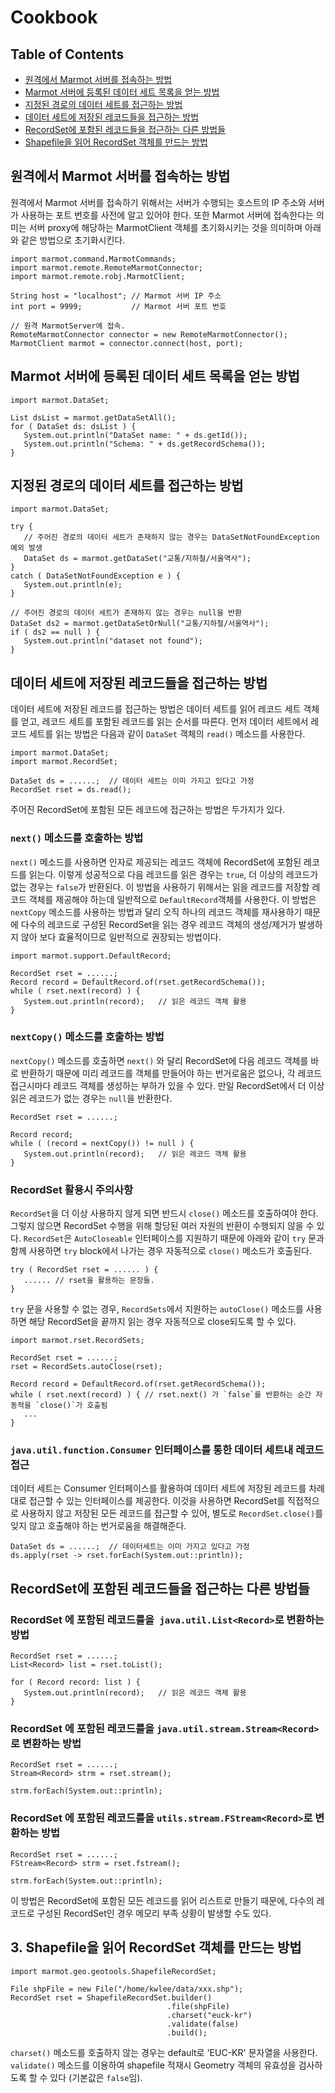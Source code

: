 # Cookbook

## Table of Contents
* [원격에서 Marmot 서버를 접속하는 방법](#connect_marmot)
* [Marmot 서버에 등록된 데이터 세트 목록을 얻는 방법](#list_dataset_all)
* [지정된 경로의 데이터 세트를 접근하는 방법](#get_dataset)
* [데이터 세트에 저장된 레코드들을 접근하는 방법](#read_rset)
* [RecordSet에 포함된 레코드들을 접근하는 다른 방법들](#get_record_misc)
* [Shapefile을 읽어 RecordSet 객체를 만드는 방법](#3)

## <a name="connect_marmot"></a> 원격에서 Marmot 서버를 접속하는 방법
원격에서 Marmot 서버를 접속하기 위해서는 서버가 수행되는 호스트의 IP 주소와 서버가 사용하는
포트 번호를 사전에 알고 있어야 한다.  또한 Marmot 서버에 접속한다는 의미는
서버 proxy에 해당하는 MarmotClient 객체를 초기화시키는 것을 의미하며 아래와 같은 방법으로
초기화시킨다.

<pre><code>import marmot.command.MarmotCommands;
import marmot.remote.RemoteMarmotConnector;
import marmot.remote.robj.MarmotClient;

String host = "localhost"; // Marmot 서버 IP 주소
int port = 9999;           // Marmot 서버 포트 번호

// 원격 MarmotServer에 접속.
RemoteMarmotConnector connector = new RemoteMarmotConnector();
MarmotClient marmot = connector.connect(host, port);
</code></pre>

## <a name="list_dataset_all"></a> Marmot 서버에 등록된 데이터 세트 목록을 얻는 방법 
<pre><code>import marmot.DataSet;

List<DataSet> dsList = marmot.getDataSetAll();
for ( DataSet ds: dsList ) {
   System.out.println("DataSet name: " + ds.getId());
   System.out.println("Schema: " + ds.getRecordSchema());
}
</code></pre>

## <a name="get_dataset"></a> 지정된 경로의 데이터 세트를 접근하는 방법 
<pre><code>import marmot.DataSet;

try {
   // 주어진 경로의 데이터 세트가 존재하지 않는 경우는 DataSetNotFoundException 예외 발생
   DataSet ds = marmot.getDataSet("교통/지하철/서울역사");
}
catch ( DataSetNotFoundException e ) {
   System.out.println(e);
}

// 주어진 경로의 데이터 세트가 존재하지 않는 경우는 null을 반환
DataSet ds2 = marmot.getDataSetOrNull("교통/지하철/서울역사");
if ( ds2 == null ) {
   System.out.println("dataset not found");
}
</code></pre>
## <a name="read_rset"></a> 데이터 세트에 저장된 레코드들을 접근하는 방법
데이터 세트에 저장된 레코드를 접근하는 방법은 데이터 세트를 읽어 레코드 세트 객체를
얻고, 레코드 세트를 포함된 레코드를 읽는 순서를 따른다.
먼저 데이터 세트에서 레코드 세트를 읽는 방법은 다음과 같이 `DataSet` 객체의 `read()` 메소드를 사용한다.

<pre><code>import marmot.DataSet;
import marmot.RecordSet;

DataSet ds = ......;  // 데이터 세트는 이미 가지고 있다고 가정
RecordSet rset = ds.read();
</code></pre>

주어진 RecordSet에 포함된 모든 레코드에 접근하는 방법은 두가지가 있다.

### `next()` 메소드를 호출하는 방법
`next()` 메소드를 사용하면 인자로 제공되는 레코드 객체에 RecordSet에 포함된 레코드를 읽는다.
이렇게 성공적으로 다음 레코드를 읽은 경우는 `true`, 더 이상의 레코드가 없는 경우는 `false`가 반환된다.
이 방법을 사용하기 위해서는 읽을 레코드를 저장할 레코드 객체를 제공해야 하는데 일반적으로
`DefaultRecord`객체를 사용한다. 이 방법은 `nextCopy` 메소드를 사용하는 방법과 달리 오직 하나의
레코드 객체를 재사용하기 때문에 다수의 레코드로 구성된 RecordSet을 읽는 경우 레코드 객체의 생성/제거가
발생하지 않아 보다 효율적이므로 일반적으로 권장되는 방법이다.

<pre><code>import marmot.support.DefaultRecord;

RecordSet rset = ......;
Record record = DefaultRecord.of(rset.getRecordSchema());
while ( rset.next(record) ) {
   System.out.println(record);   // 읽은 레코드 객체 활용
}
</code></pre>

### `nextCopy()` 메소드를 호출하는 방법
`nextCopy()` 메소드를 호출하면 `next()` 와 달리 RecordSet에 다음 레코드 객체를 바로 반환하기 때문에
미리 레코드를 객체를 만들어야 하는 번거로움은 없으나, 각 레코드 접근시마다 레코드 객체를 생성하는
부하가 있을 수 있다. 만일 RecordSet에서 더 이상 읽은 레코드가 없는 경우는 `null`을 반환한다.

<pre><code>RecordSet rset = ......;

Record record;
while ( (record = nextCopy()) != null ) {
   System.out.println(record);   // 읽은 레코드 객체 활용
}
</code></pre>

###  RecordSet 활용시 주의사항
`RecordSet`을 더 이상 사용하지 않게 되면 반드시 `close()` 메소드를 호출하여야 한다.
그렇지 않으면 RecordSet 수행을 위해 할당된 여러 자원의 반환이 수행되지 않을 수 있다.
`RecordSet`은 `AutoCloseable` 인터페이스를 지원하기 때문에 아래와 같이 `try` 문과 함께 사용하면
`try` block에서 나가는 경우 자동적으로 `close()` 메소드가 호출된다.
<pre><code>try ( RecordSet rset = ...... ) {
   ...... // rset을 활용하는 문장들.
}
</code></pre>

`try` 문을 사용할 수 없는 경우, `RecordSets`에서 지원하는 `autoClose()` 메소드를 사용하면
해당 RecordSet을 끝까지 읽는 경우 자동적으로 close되도록 할 수 있다.
<pre><code>import marmot.rset.RecordSets;

RecordSet rset = ......;
rset = RecordSets.autoClose(rset);

Record record = DefaultRecord.of(rset.getRecordSchema());
while ( rset.next(record) ) { // rset.next() 가 `false`를 반환하는 순간 자동적을 `close()`가 호출됨
   ...
}
</code></pre>

### `java.util.function.Consumer` 인터페이스를 통한 데이터 세트내 레코드 접근
데이터 세트는 Consumer 인터페이스를 활용하여 데이터 세트에 저장된 레코드를 차례대로
접근할 수 있는 인터페이스를 제공한다. 이것을 사용하면 RecordSet를 직접적으로 사용하지 않고
저장된 모든 레코드를 접근할 수 있어, 별도로 `RecordSet.close()`를 잊지 않고 호출해야 하는
번거로움을 해결해준다.
<pre><code>DataSet ds = ......;  // 데이터세트는 이미 가지고 있다고 가정
ds.apply(rset -> rset.forEach(System.out::println));
</code></pre>

## RecordSet에 포함된 레코드들을 접근하는 다른 방법들 <a name="get_record_misc"></a>

### RecordSet 에 포함된 레코드를을` java.util.List<Record>`로 변환하는 방법
<pre><code>RecordSet rset = ......;
List&ltRecord> list = rset.toList();

for ( Record record: list ) {
   System.out.println(record);   // 읽은 레코드 객체 활용
}
</code></pre>

### RecordSet 에 포함된 레코드를을 `java.util.stream.Stream<Record>`로 변환하는 방법
<pre><code>RecordSet rset = ......;
Stream&ltRecord> strm = rset.stream();

strm.forEach(System.out::println);
</code></pre>

### RecordSet 에 포함된 레코드를을 `utils.stream.FStream<Record>`로 변환하는 방법
<pre><code>RecordSet rset = ......;
FStream&ltRecord> strm = rset.fstream();

strm.forEach(System.out::println);
</code></pre>

이 방법은 RecordSet에 포함된 모든 레코드를 읽어 리스트로 만들기 때문에, 다수의 레코드로
구성된 RecordSet인 경우 메모리 부족 상황이 발생할 수도 있다.

## 3. Shapefile을 읽어 RecordSet 객체를 만드는 방법 <a name="3"></a>
<pre><code>import marmot.geo.geotools.ShapefileRecordSet;

File shpFile = new File("/home/kwlee/data/xxx.shp");
RecordSet rset = ShapefileRecordSet.builder()
                                   .file(shpFile)
                                   .charset("euck-kr")
                                   .validate(false)
                                   .build();
</code></pre>
`charset()` 메소드를 호출하지 않는 경우는 default로 'EUC-KR' 문자열을 사용한다.
`validate()` 메소드를 이용하여 shapefile 적재시 Geometry 객체의 유효성을 검사하도록
할 수 있다 (기본값은 `false`임).
